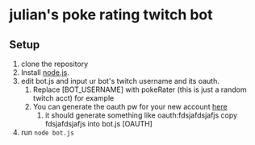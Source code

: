 # julian's poke rating twitch bot

## Setup

1. clone the repository
2. Install [node.js](https://nodejs.org/en/).
3. edit bot.js and input ur bot's twitch username and its oauth.
   1. Replace [BOT_USERNAME] with pokeRater (this is just a random twitch acct) for example
   2. You can generate the oauth pw for your new account [here](https://twitchapps.com/tmi/)
      1. it should generate something like oauth:fdsjafdsjafjs copy fdsjafdsjafjs into bot.js [OAUTH]
4. run `node bot.js`
